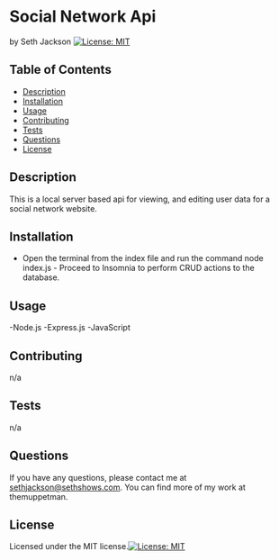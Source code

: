 # Social Network Api
  by Seth Jackson [![License: MIT](https://img.shields.io/badge/License-MIT-yellow.svg)](https://opensource.org/licenses/MIT)  
  
  ## Table of Contents
  - [Description](#description)
  - [Installation](#installation)
  - [Usage](#usage)
  - [Contributing](#contributing)
  - [Tests](#tests)
  - [Questions](#questions)
  - [License](#license)
  
  ## Description
  This is a local server based api for viewing, and editing user data for a social network website.   
  
  ## Installation
  - Open the terminal from the index file and run the command node index.js - Proceed to Insomnia to perform CRUD actions to the database.   
  
  ## Usage
  -Node.js -Express.js -JavaScript   
  
  ## Contributing
  n/a  
  
  ## Tests
  n/a  
  
  
  ## Questions
  If you have any questions, please contact me at sethjackson@sethshows.com.
  You can find more of my work at themuppetman.
  
  ## License
  Licensed under the MIT license.[![License: MIT](https://img.shields.io/badge/License-MIT-yellow.svg)](https://opensource.org/licenses/MIT)
  